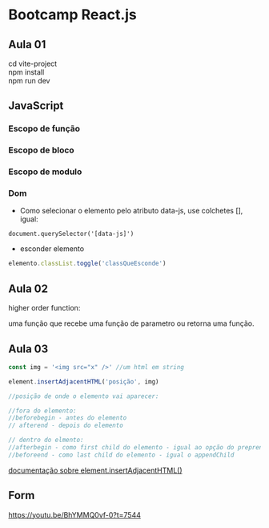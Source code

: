 # Bootcamp React.js
## Aula 01
 cd vite-project  
  npm install    
  npm run dev


## JavaScript

### Escopo de função
### Escopo de bloco
### Escopo de modulo


### Dom

- Como selecionar o elemento pelo atributo data-js, use colchetes [], igual:

``document.querySelector('[data-js]')``

- esconder elemento

```js
elemento.classList.toggle('classQueEsconde')
```
## Aula 02

higher order function:

uma função que recebe uma função de parametro ou retorna uma função.

## Aula 03


```js
const img = '<img src="x" />' //um html em string

element.insertAdjacentHTML('posição', img)

//posição de onde o elemento vai aparecer:

//fora do elemento:
//beforebegin - antes do elemento
// afterend - depois do elemento

// dentro do elmento:
//afterbegin - como first child do elemento - igual ao opção do preprend
//beforeend - como last child do elemento - igual o appendChild

```
[documentação sobre element.insertAdjacentHTML()](https://developer.mozilla.org/en-US/docs/Web/API/Element/insertAdjacentHTML)


## Form



https://youtu.be/BhYMMQ0vf-0?t=7544

